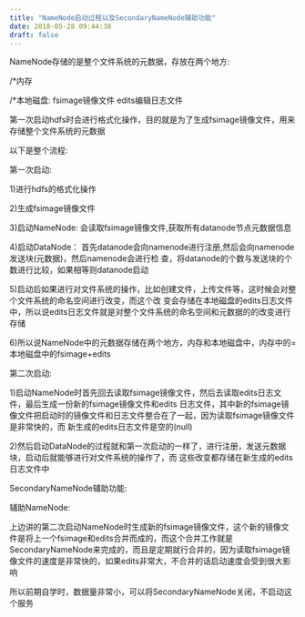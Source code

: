 ```yaml
---
title: "NameNode启动过程以及SecondaryNameNode辅助功能"
date: 2018-05-28 09:44:38
draft: false
---
```

NameNode存储的是整个文件系统的元数据，存放在两个地方:

/*内存

/*本地磁盘: fsimage镜像文件 edits编辑日志文件

第一次启动hdfs时会进行格式化操作，目的就是为了生成fsimage镜像文件，用来存储整个文件系统的元数据

以下是整个流程:

第一次启动:

1)进行hdfs的格式化操作

2)生成fsimage镜像文件

3)启动NameNode: 会读取fsimage镜像文件,获取所有datanode节点元数据信息

4)启动DataNode： 首先datanode会向namenode进行注册,然后会向namenode发送块(元数据)，然后namenode会进行检 查，将datanode的个数与发送块的个数进行比较，如果相等则datanode启动

5)启动后如果进行对文件系统的操作，比如创建文件，上传文件等，这时候会对整个文件系统的命名空间进行改变，而这个改 变会存储在本地磁盘的edits日志文件中，所以说edits日志文件就是对整个文件系统的命名空间和元数据的的改变进行存储

6)所以说NameNode中的元数据存储在两个地方，内存和本地磁盘中，内存中的=本地磁盘中的fsimage+edits

第二次启动:

1)启动NameNode时首先回去读取fsimage镜像文件，然后去读取edits日志文件，最后生成一份新的fsimage镜像文件和edits 日志文件，其中新的fsimage镜像文件把启动时的镜像文件和日志文件整合在了一起，因为读取fsimage镜像文件是非常快的，而 新生成的edits日志文件是空的(null)

2)然后启动DataNode的过程就和第一次启动的一样了，进行注册，发送元数据块，启动后就能够进行对文件系统的操作了，而 这些改变都存储在新生成的edits日志文件中

SecondaryNameNode辅助功能:

辅助NameNode:

上边讲的第二次启动NameNode时生成新的fsimage镜像文件，这个新的镜像文件是将上一个fsimage和edits合并而成的，而这个合并工作就是SecondaryNameNode来完成的，而且是定期就行合并的，因为读取fsimage镜像文件的速度是非常快的，如果edits非常大，不合并的话启动速度会受到很大影响

所以前期自学时，数据量非常小，可以将SecondaryNameNode关闭，不启动这个服务